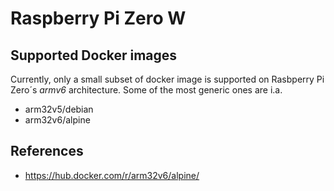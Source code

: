 
# Raspberry Pi Zero W

## Supported Docker images

Currently, only a small subset of docker image is supported on Rasbperry Pi 
Zero´s  _armv6_ architecture. Some of the most generic ones are i.a.

- arm32v5/debian
- arm32v6/alpine

## References

- https://hub.docker.com/r/arm32v6/alpine/

